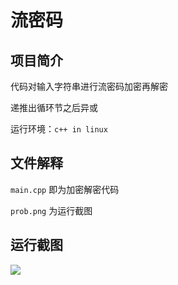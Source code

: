 # 流密码

## 项目简介

代码对输入字符串进行流密码加密再解密

递推出循环节之后异或

运行环境：```c++ in linux```

## 文件解释

```main.cpp``` 即为加密解密代码

```prob.png``` 为运行截图

## 运行截图

![](./prob.png)
